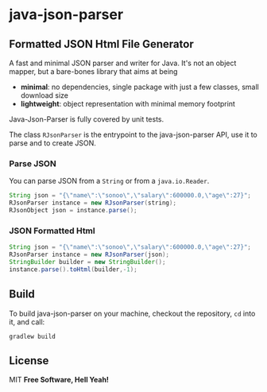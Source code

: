 # java-json-parser
## Formatted JSON Html File Generator
A fast and minimal JSON parser and writer for Java. It's not an object mapper, but a bare-bones library that aims at being
* **minimal**: no dependencies, single package with just a few classes, small download size 
* **lightweight**: object representation with minimal memory footprint 

Java-Json-Parser is fully covered by unit tests.

The class `RJsonParser` is the entrypoint to the java-json-parser API, use it to parse and to create JSON.
### Parse JSON

You can parse JSON from a `String` or from a `java.io.Reader`. 

```java
String json = "{\"name\":\"sonoo\",\"salary\":600000.0,\"age\":27}";
RJsonParser instance = new RJsonParser(string);
RJsonObject json = instance.parse();
```
### JSON Formatted Html
```java
String json = "{\"name\":\"sonoo\",\"salary\":600000.0,\"age\":27}";
RJsonParser instance = new RJsonParser(json);
StringBuilder builder = new StringBuilder();
instance.parse().toHtml(builder,-1);
```
Build
-----
To build java-json-parser on your machine, checkout the repository, `cd` into it, and call:
```
gradlew build
```
## License

MIT
**Free Software, Hell Yeah!**
